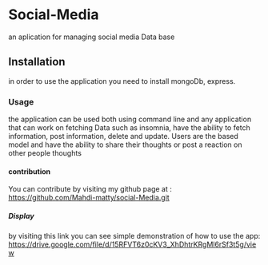# Social-Media
an aplication for managing social media Data base

## Installation
in order to use the application you need to install mongoDb, express.

### Usage
the application can be used both using command line and any application that can work on fetching Data such as insomnia, have the ability to fetch information, post information, delete and update. Users are the based model and have the ability to share their thoughts or post a reaction on other people thoughts


#### contribution
You can contribute by visiting my github page at : https://github.com/Mahdi-matty/social-Media.git

##### Display
by visiting this link you can see simple demonstration of how to use the app: https://drive.google.com/file/d/15RFVT6z0cKV3_XhDhtrKRgMl6rSf3t5g/view